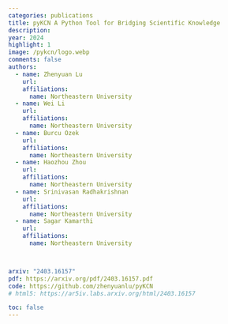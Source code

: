 ```yaml
---
categories: publications
title: pyKCN A Python Tool for Bridging Scientific Knowledge 
description: 
year: 2024
highlight: 1
image: /pykcn/logo.webp
comments: false
authors:
  - name: Zhenyuan Lu
    url:
    affiliations:
      name: Northeastern University
  - name: Wei Li
    url:
    affiliations:
      name: Northeastern University
  - name: Burcu Ozek
    url:
    affiliations:
      name: Northeastern University
  - name: Haozhou Zhou
    url:
    affiliations:
      name: Northeastern University
  - name: Srinivasan Radhakrishnan
    url:
    affiliations:
      name: Northeastern University
  - name: Sagar Kamarthi
    url:
    affiliations:
      name: Northeastern University



arxiv: "2403.16157"
pdf: https://arxiv.org/pdf/2403.16157.pdf
code: https://github.com/zhenyuanlu/pyKCN
# html5: https://ar5iv.labs.arxiv.org/html/2403.16157

toc: false
---
```

